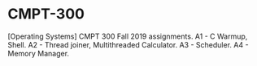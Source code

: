 # CMPT-300
[Operating Systems] CMPT 300 Fall 2019 assignments.
A1 - C Warmup, Shell.
A2 - Thread joiner, Multithreaded Calculator.
A3 - Scheduler.
A4 - Memory Manager.
